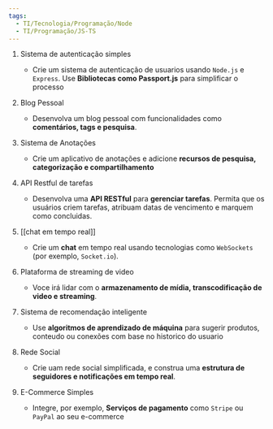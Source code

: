 ```yaml
---
tags:
  - TI/Tecnologia/Programação/Node
  - TI/Programação/JS-TS
---
```

1. Sistema de autenticação simples
	- Crie um sistema de autenticação de usuarios usando `Node.js` e `Express`. Use **Bibliotecas como Passport.js** para simplificar o processo

2. Blog Pessoal
	- Desenvolva um blog pessoal com funcionalidades como **comentários, tags e pesquisa**.

3. Sistema de Anotações
	- Crie um aplicativo de anotações e adicione **recursos de pesquisa, categorização e compartilhamento**

4. API Restful de tarefas
	- Desenvolva uma **API RESTful** para **gerenciar tarefas**. Permita que os usuários criem tarefas, atribuam datas de vencimento e marquem como concluidas.

5. [[chat em tempo real]]
	- Crie um **chat** em tempo real usando tecnologias como `WebSockets` (por exemplo, `Socket.io`).

6. Plataforma de streaming de video
	- Voce irá lidar com o **armazenamento de mídia, transcodificação de video e streaming**.

7. Sistema de recomendação inteligente
	- Use **algoritmos de aprendizado de máquina** para sugerir produtos, conteudo ou conexões com base no historico do usuario

8. Rede Social
	- Crie uam rede social simplificada, e construa uma **estrutura de seguidores e notificações em tempo real**.

9. E-Commerce Simples
	- Integre, por exemplo, **Serviços de pagamento** como `Stripe` ou `PayPal` ao seu e-commerce